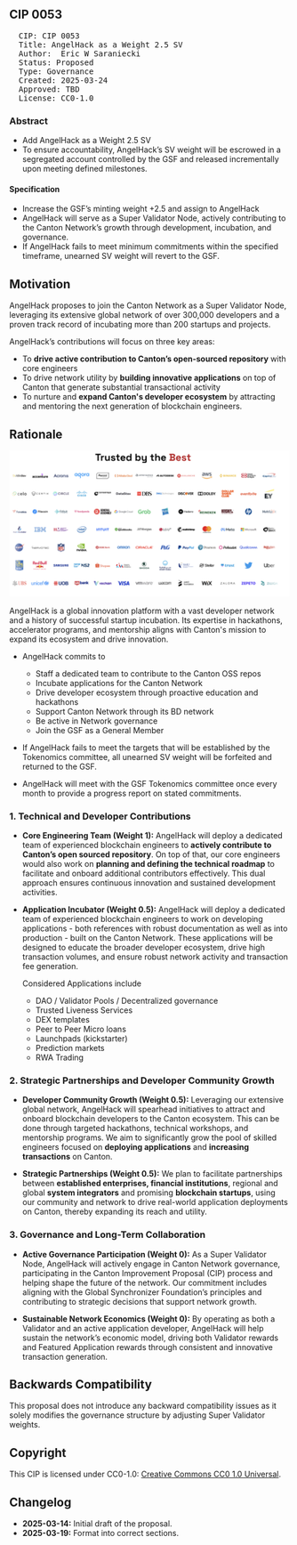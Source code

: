## CIP 0053

<pre>
  CIP: CIP 0053
  Title: AngelHack as a Weight 2.5 SV
  Author:  Eric W Saraniecki 
  Status: Proposed 
  Type: Governance 
  Created: 2025-03-24
  Approved: TBD
  License: CC0-1.0
</pre>

### Abstract

* Add AngelHack as a Weight 2.5 SV
* To ensure accountability, AngelHack’s SV weight will be escrowed in a segregated account controlled by the GSF and released incrementally upon meeting defined milestones.



#### Specification
* Increase the GSF’s minting weight +2.5 and assign to AngelHack
* AngelHack will serve as a Super Validator Node, actively contributing to the Canton Network’s growth through development, incubation, and governance.
* If AngelHack fails to meet minimum commitments within the specified timeframe, unearned SV weight will revert to the GSF.

## Motivation

AngelHack proposes to join the Canton Network as a Super Validator Node, leveraging its extensive global network of over 300,000 developers and a proven track record of incubating more than 200 startups and projects.

AngelHack’s contributions will focus on three key areas:
* To **drive active contribution to Canton’s open-sourced repository** with core engineers
* To drive network utility by **building innovative applications** on top of Canton that generate substantial transactional activity
* To nurture and **expand Canton's developer ecosystem** by attracting and mentoring the next generation of blockchain engineers.

## Rationale
![img](/cip-0053/cip-0053.png)

AngelHack is a global innovation platform with a vast developer network and a history of successful startup incubation. Its expertise in hackathons, accelerator programs, and mentorship aligns with Canton's mission to expand its ecosystem and drive innovation.


* AngelHack commits to
    * Staff a dedicated team to contribute to the Canton OSS repos
    * Incubate applications for the Canton Network
    * Drive developer ecosystem through proactive education and hackathons
    * Support Canton Network through its BD network
    * Be active in Network governance 
    * Join the GSF as a General Member 

* If AngelHack fails to meet the targets that will be established by the Tokenomics committee, all unearned SV weight will be forfeited and returned to the GSF.
* AngelHack will meet with the GSF Tokenomics committee once every month to provide a progress report on stated commitments.

### 1. Technical and Developer Contributions

* **Core Engineering Team (Weight 1):** AngelHack will deploy a dedicated team of experienced blockchain engineers to **actively contribute to Canton’s open sourced repository**. On top of that, our core engineers would also work on **planning and defining the technical roadmap** to facilitate and onboard additional contributors effectively. This dual approach ensures continuous innovation and sustained development activities. 

* **Application Incubator (Weight 0.5):** AngelHack will deploy a dedicated team of experienced blockchain engineers to work on developing applications - both references with robust documentation as well as into production - built on the Canton Network. These applications will be designed to educate the broader developer ecosystem, drive high transaction volumes, and ensure robust network activity and transaction fee generation.

    Considered Applications include
    * DAO / Validator Pools / Decentralized governance
    * Trusted Liveness Services
    * DEX templates
    * Peer to Peer Micro loans
    * Launchpads (kickstarter)
    * Prediction markets
    * RWA Trading

### 2. Strategic Partnerships and Developer Community Growth

* **Developer Community Growth (Weight 0.5):** Leveraging our extensive global network, AngelHack will spearhead initiatives to attract and onboard blockchain developers to the Canton ecosystem. This can be done through targeted hackathons, technical workshops, and mentorship programs. We aim to significantly grow the pool of skilled engineers focused on **deploying applications** and **increasing transactions** on Canton. 

* **Strategic Partnerships (Weight 0.5):** We plan to facilitate partnerships between **established enterprises, financial institutions**, regional and global **system integrators** and promising **blockchain startups**, using our community and network to drive real-world application deployments on Canton, thereby expanding its reach and utility.

### 3. Governance and Long-Term Collaboration

* **Active Governance Participation (Weight 0):** As a Super Validator Node, AngelHack will actively engage in Canton Network governance, participating in the Canton Improvement Proposal (CIP) process and helping shape the future of the network. Our commitment includes aligning with the Global Synchronizer Foundation’s principles and contributing to strategic decisions that support network growth. 

* **Sustainable Network Economics (Weight 0):** By operating as both a Validator and an active application developer, AngelHack will help sustain the network’s economic model, driving both Validator rewards and Featured Application rewards through consistent and innovative transaction generation.

## Backwards Compatibility
This proposal does not introduce any backward compatibility issues as it solely modifies the governance structure by adjusting Super Validator weights.

## Copyright

This CIP is licensed under CC0-1.0: [Creative Commons CC0 1.0 Universal](https://creativecommons.org/publicdomain/zero/1.0/).

## Changelog

* **2025-03-14:** Initial draft of the proposal.
* **2025-03-19:** Format into correct sections.